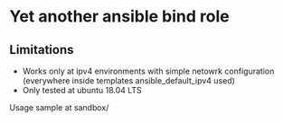 # Yet another ansible bind role

## Limitations

* Works only at ipv4 environments with simple netowrk configuration (everywhere inside templates ansible_default_ipv4 used)
* Only tested at ubuntu 18.04 LTS

Usage sample at sandbox/